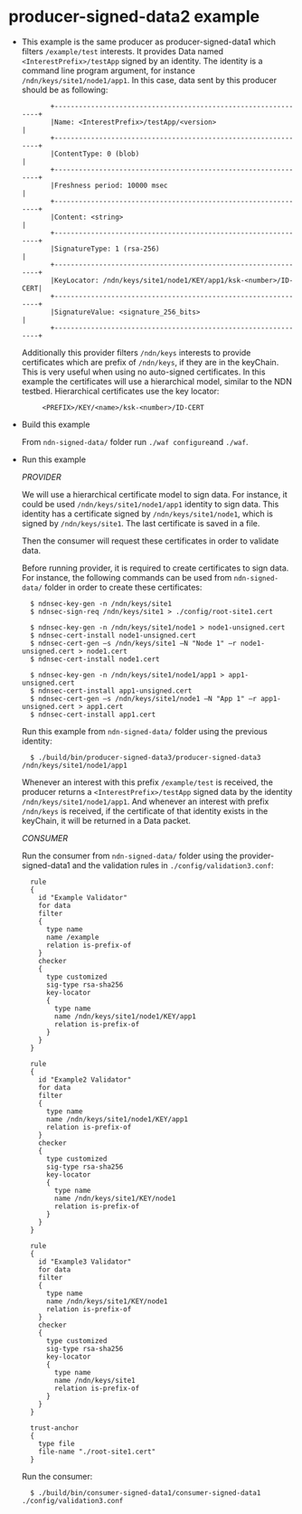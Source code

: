 producer-signed-data2 example
=============================


- This example is the same producer as producer-signed-data1 
  which filters `/example/test` interests. 
  It provides Data named `<InterestPrefix>/testApp` signed by 
  an identity. 
  The identity is a command line program argument, for instance 
  `/ndn/keys/site1/node1/app1`. In this case, data sent by this producer should
  be as following:

             +---------------------------------------------------------------+
             |Name: <InterestPrefix>/testApp/<version>                       |
             +---------------------------------------------------------------+
             |ContentType: 0 (blob)                                          |
             +---------------------------------------------------------------+
             |Freshness period: 10000 msec                                   |
             +---------------------------------------------------------------+
             |Content: <string>                                              |
             +---------------------------------------------------------------+
             |SignatureType: 1 (rsa-256)                                     |
             +---------------------------------------------------------------+
             |KeyLocator: /ndn/keys/site1/node1/KEY/app1/ksk-<number>/ID-CERT|
             +---------------------------------------------------------------+
             |SignatureValue: <signature_256_bits>                           |
             +---------------------------------------------------------------+

   Additionally this provider filters `/ndn/keys` interests to provide
   certificates which are prefix of `/ndn/keys`, if they are in the 
   keyChain. This is very useful when using no auto-signed certificates.
   In this example the certificates will use a hierarchical model, similar
   to the NDN testbed. Hierarchical certificates use the key locator:
    
           <PREFIX>/KEY/<name>/ksk-<number>/ID-CERT

- Build this example

    From `ndn-signed-data/` folder run `./waf configure`and  `./waf`. 

- Run this example

  *PROVIDER*

    We will use a hierarchical certificate model to sign data. For instance, it 
    could be used `/ndn/keys/site1/node1/app1` identity to sign data. 
    This identity has a certificate signed by `/ndn/keys/site1/node1`, which
    is signed by `/ndn/keys/site1`. The last certificate is saved in a file. 

    Then the consumer will request these certificates in order to validate data.

    Before running provider, it is required to create certificates to sign data.
    For instance, the following commands can be used from `ndn-signed-data/` folder
    in order to create these certificates:

        $ ndnsec-key-gen -n /ndn/keys/site1 
        $ ndnsec-sign-req /ndn/keys/site1 > ./config/root-site1.cert 

        $ ndnsec-key-gen -n /ndn/keys/site1/node1 > node1-unsigned.cert
        $ ndnsec-cert-install node1-unsigned.cert
        $ ndnsec-cert-gen –s /ndn/keys/site1 –N "Node 1" –r node1-unsigned.cert > node1.cert
        $ ndnsec-cert-install node1.cert

        $ ndnsec-key-gen -n /ndn/keys/site1/node1/app1 > app1-unsigned.cert
        $ ndnsec-cert-install app1-unsigned.cert
        $ ndnsec-cert-gen –s /ndn/keys/site1/node1 –N "App 1" –r app1-unsigned.cert > app1.cert
        $ ndnsec-cert-install app1.cert


    Run this example from `ndn-signed-data/` folder using the previous
    identity:

        $ ./build/bin/producer-signed-data3/producer-signed-data3 /ndn/keys/site1/node1/app1

    Whenever an interest with this prefix `/example/test` is received, 
    the producer returns a `<InterestPrefix>/testApp` signed data by 
    the identity `/ndn/keys/site1/node1/app1`. And whenever an interest 
    with prefix `/ndn/keys`
    is received, if the certificate of that identity exists in the keyChain, it 
    will be returned in a Data packet.

  *CONSUMER*

    Run the consumer from `ndn-signed-data/` folder using the provider-signed-data1 and
    the validation rules in `./config/validation3.conf`:


        rule
        {
          id "Example Validator"
          for data
          filter
          {
            type name
            name /example
            relation is-prefix-of
          }
          checker
          {
            type customized
            sig-type rsa-sha256
            key-locator
            {
              type name
              name /ndn/keys/site1/node1/KEY/app1
              relation is-prefix-of
            }
          }
        }

        rule
        {
          id "Example2 Validator"
          for data
          filter
          {
            type name
            name /ndn/keys/site1/node1/KEY/app1
            relation is-prefix-of
          }
          checker
          {
            type customized
            sig-type rsa-sha256
            key-locator
            {
              type name
              name /ndn/keys/site1/KEY/node1
              relation is-prefix-of
            }
          }
        }

        rule
        {
          id "Example3 Validator"
          for data
          filter
          {
            type name
            name /ndn/keys/site1/KEY/node1
            relation is-prefix-of
          }
          checker
          {
            type customized
            sig-type rsa-sha256
            key-locator
            {
              type name
              name /ndn/keys/site1
              relation is-prefix-of
            }
          }
        }

        trust-anchor
        {
          type file
          file-name "./root-site1.cert"
        }


    Run the consumer:

        $ ./build/bin/consumer-signed-data1/consumer-signed-data1 ./config/validation3.conf

